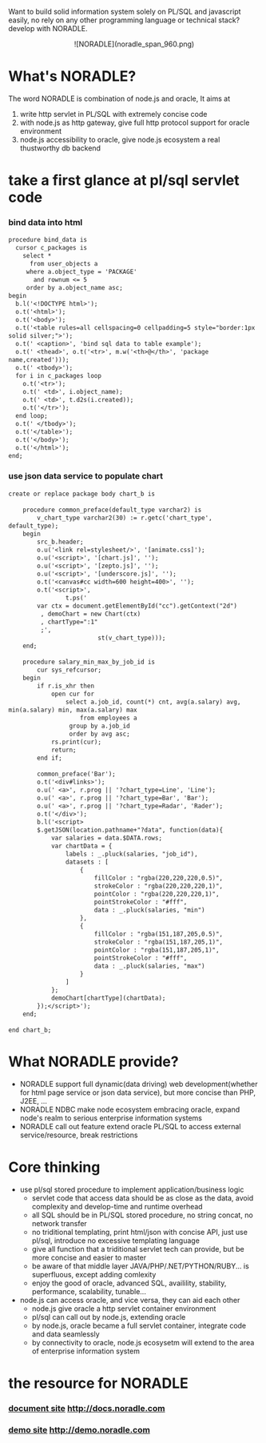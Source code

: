 Want to build solid information system solely on PL/SQL and javascript easily,
no rely on any other programming language or technical stack? develop with NORADLE.

<center>![NORADLE](noradle_span_960.png)</center>

What's NORADLE?
=================

The word NORADLE is combination of node.js and oracle,
It aims at

1. write http servlet in PL/SQL with extremely concise code
2. with node.js as http gateway, give full http protocol support for oracle environment
3. node.js accessibility to oracle, give node.js ecosystem a real thustworthy db backend

take a first glance at pl/sql servlet code
==========================================

### bind data into html

```plsql
procedure bind_data is
  cursor c_packages is
    select *
      from user_objects a
     where a.object_type = 'PACKAGE'
       and rownum <= 5
     order by a.object_name asc;
begin
  b.l('<!DOCTYPE html>');
  o.t('<html>');
  o.t('<body>');
  o.t('<table rules=all cellspacing=0 cellpadding=5 style="border:1px solid silver;">');
  o.t(' <caption>', 'bind sql data to table example');
  o.t(' <thead>', o.t('<tr>', m.w('<th>@</th>', 'package name,created')));
  o.t(' <tbody>');
  for i in c_packages loop
    o.t('<tr>');
    o.t(' <td>', i.object_name);
    o.t(' <td>', t.d2s(i.created));
    o.t('</tr>');
  end loop;
  o.t(' </tbody>');
  o.t('</table>');
  o.t('</body>');
  o.t('</html>');
end;
```

### use json data service to populate chart

```plsql
create or replace package body chart_b is

	procedure common_preface(default_type varchar2) is
		v_chart_type varchar2(30) := r.getc('chart_type', default_type);
	begin
		src_b.header;
		o.u('<link rel=stylesheet/>', '[animate.css]');
		o.u('<script>', '[chart.js]', '');
		o.u('<script>', '[zepto.js]', '');
		o.u('<script>', '[underscore.js]', '');
		o.t('<canvas#cc width=600 height=400>', '');
		o.t('<script>',
				t.ps('
		var ctx = document.getElementById("cc").getContext("2d")
		 , demoChart = new Chart(ctx)
		 , chartType=":1"
		 ;',
						 st(v_chart_type)));
	end;

	procedure salary_min_max_by_job_id is
		cur sys_refcursor;
	begin
		if r.is_xhr then
			open cur for
				select a.job_id, count(*) cnt, avg(a.salary) avg, min(a.salary) min, max(a.salary) max
					from employees a
				 group by a.job_id
				 order by avg asc;
			rs.print(cur);
			return;
		end if;
	
		common_preface('Bar');
		o.t('<div#links>');
		o.u(' <a>', r.prog || '?chart_type=Line', 'Line');
		o.u(' <a>', r.prog || '?chart_type=Bar', 'Bar');
		o.u(' <a>', r.prog || '?chart_type=Radar', 'Rader');
		o.t('</div>');
		b.l('<script>
		$.getJSON(location.pathname+"?data", function(data){
			var salaries = data.$DATA.rows;
			var chartData = {
				labels : _.pluck(salaries, "job_id"),
				datasets : [
					{
						fillColor : "rgba(220,220,220,0.5)",
						strokeColor : "rgba(220,220,220,1)",
						pointColor : "rgba(220,220,220,1)",
						pointStrokeColor : "#fff",
						data : _.pluck(salaries, "min")
					},
					{
						fillColor : "rgba(151,187,205,0.5)",
						strokeColor : "rgba(151,187,205,1)",
						pointColor : "rgba(151,187,205,1)",
						pointStrokeColor : "#fff",
						data : _.pluck(salaries, "max")
					}
				]
			};
			demoChart[chartType](chartData);
		});</script>');
	end;
  
end chart_b;
```

What NORADLE provide?
=====================

* NORADLE support full dynamic(data driving) web development(whether for html page service or json data service),
  but more concise than PHP, J2EE, ...
* NORADLE NDBC make node ecosystem embracing oracle, expand node's realm to serious enterprise information systems
* NORADLE call out feature extend oracle PL/SQL to access external service/resource, break restrictions

Core thinking
==============

* use pl/sql stored procedure to implement application/business logic
  - servlet code that access data should be as close as the data, avoid complexity and develop-time and runtime overhead
  - all SQL should be in PL/SQL stored procedure, no string concat, no network transfer 
  - no triditional templating, print html/json with concise API, just use pl/sql, introduce no excessive templating language
  - give all function that a triditional servlet tech can provide, but be more concise and easier to master
  - be aware of that middle layer JAVA/PHP/.NET/PYTHON/RUBY... is superfluous, except adding comlexity
  - enjoy the good of oracle, advanced SQL, availility, stability, performance, scalability, tunable...
* node.js can access oracle, and vice versa, they can aid each other
  - node.js give oracle a http servlet container environment
  - pl/sql can call out by node.js, extending oracle
  - by node.js, oracle became a full servlet container, integrate code and data seamlessly
  - by connectivity to oracle, node.js ecosysetm will extend to the area of enterprise information system


the resource for NORADLE
========================

### [document site](http://docs.noradle.com/) http://docs.noradle.com
### [demo site](http://demo.noradle.com/) http://demo.noradle.com


